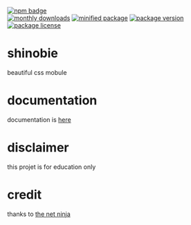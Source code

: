 [![npm badge](https://nodei.co/npm-dl/shinobie.png)](https://npmjs.com/package/shinobie)\
[![monthly downloads](https://img.shields.io/npm/dm/shinobie?style=flat-square)](https://npmjs.com/package/shinobie)
[![minified package](https://img.shields.io/bundlephobia/min/shinobie?style=flat-square)](https://npmjs.com/package/shinobie)
[![package version](https://img.shields.io/npm/v/shinobie?style=flat-square)](https://npmjs.com/package/shinobie)
[![package license](https://img.shields.io/npm/l/shinobie?style=flat-square)](https://npmjs.com/package/shinobie)

# shinobie

beautiful css mobule

# documentation

documentation is [here](https://jokay03j-v2.github.io/sasslib/)

# disclaimer

this projet is for education only

# credit

thanks to [the net ninja](https://www.youtube.com/@NetNinja)

